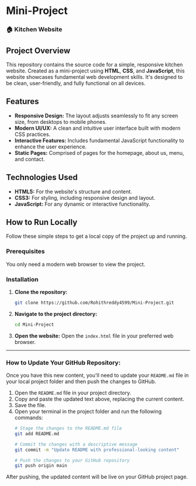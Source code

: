 # Mini-Project
### 🏠  Kitchen Website

## Project Overview

This repository contains the source code for a simple, responsive kitchen website. Created as a mini-project using **HTML**, **CSS**, and **JavaScript**, this website showcases fundamental web development skills. It's designed to be clean, user-friendly, and fully functional on all devices.

## Features

  * **Responsive Design:** The layout adjusts seamlessly to fit any screen size, from desktops to mobile phones.
  * **Modern UI/UX:** A clean and intuitive user interface built with modern CSS practices.
  * **Interactive Features:** Includes fundamental JavaScript functionality to enhance the user experience.
  * **Static Pages:** Comprised of pages for the homepage, about us, menu, and contact.

## Technologies Used

  * **HTML5:** For the website's structure and content.
  * **CSS3:** For styling, including responsive design and layout.
  * **JavaScript:** For any dynamic or interactive functionality.

## How to Run Locally

Follow these simple steps to get a local copy of the project up and running.

### Prerequisites

You only need a modern web browser to view the project.

### Installation

1.  **Clone the repository:**

    ```bash
    git clone https://github.com/Rohithreddy4599/Mini-Project.git
    ```

2.  **Navigate to the project directory:**

    ```bash
    cd Mini-Project
    ```

3.  **Open the website:**
    Open the `index.html` file in your preferred web browser.

-----

### **How to Update Your GitHub Repository:**

Once you have this new content, you'll need to update your `README.md` file in your local project folder and then push the changes to GitHub.

1.  Open the `README.md` file in your project directory.
2.  Copy and paste the updated text above, replacing the current content.
3.  Save the file.
4.  Open your terminal in the project folder and run the following commands:
    ```bash
    # Stage the changes to the README.md file
    git add README.md

    # Commit the changes with a descriptive message
    git commit -m "Update README with professional-looking content"

    # Push the changes to your GitHub repository
    git push origin main
    ```

After pushing, the updated content will be live on your GitHub project page.


